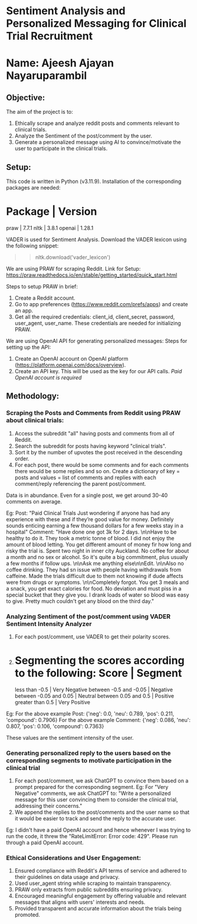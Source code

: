 # Sentiment Analysis and Personalized Messaging for Clinical Trial Recruitment
# Name: Ajeesh Ajayan Nayaruparambil

## Objective:
The aim of the project is to:
1. Ethically scrape and analyze reddit posts and comments relevant to clinical trials.
2. Analyze the Sentiment of the post/comment by the user.
3. Generate a personalized message using AI to convince/motivate the user to participate in the clinical trials.

## Setup:
This code is written in Python (v3.11.9).
Installation of the corresponding packages are needed:

 Package         | Version
 ============================
 praw            | 7.7.1
 nltk            | 3.8.1
 openai          | 1.28.1

VADER is used for Sentiment Analysis.
Download the VADER lexicon using the following snippet: 
>> nltk.download('vader_lexicon')  

We are using PRAW for scraping Reddit. Link for Setup:
https://praw.readthedocs.io/en/stable/getting_started/quick_start.html

Steps to setup PRAW in brief:
1. Create a Reddit account.
2. Go to app preferences (https://www.reddit.com/prefs/apps) and create an app.
3. Get all the required credentials: client_id, client_secret, password, user_agent, user_name. These credentials are needed for initializing PRAW.

We are using OpenAI API for generating personalized messages: 
Steps for setting up the API:
1. Create an OpenAI account on OpenAI platform (https://platform.openai.com/docs/overview).
2. Create an API key. This will be used as the key for our API calls. *Paid OpenAI account is required*

## Methodology:
### Scraping the Posts and Comments from Reddit using PRAW about clinical trials:
1. Access the subreddit "all" having posts and comments from all of Reddit.
2. Search the subreddit for posts having keyword "clinical trials".
3. Sort it by the number of upvotes the post received in the descending order.
4. For each post, there would be some comments and for each comments there would be some replies and so on. Create a dictionary of key = posts and values = list of comments and replies with each comment/reply referencing the parent post/comment.

Data is in abundance. Even for a single post, we get around 30-40 comments on average. 

Eg:
Post: "Paid Clinical Trials Just wondering if anyone has had any experience with these and if they’re good value for money. Definitely sounds enticing earning a few thousand dollars for a few weeks stay in a hospital"
Comment: "Have done one got 3k for 2 days. \n\nHave to be healthy to do it. They took a metric tonne of blood. I did not enjoy the amount of blood letting. You get different amount of money fir how long and risky the trial is. Spent two night in inner city Auckland. No coffee for about a month and no sex or alcohol. So it's quite a big commitment, plus usually a few months if follow ups. \n\nAsk me anything else\n\nEdit. \n\nAlso no coffee drinking. They had sn issue with people having withdrawals from caffeine. Made the trials difficult due to them not knowing if dude affects were from drugs or symptoms. \n\nCompletely forgot. You get 3 meals and a snack, you get exact calories for food. No deviation and must piss in a special bucket that they give you. I drank loads of water so blood was easy to give. Pretty much couldn't get any blood on the third day."


### Analyzing Sentiment of the post/comment using VADER Sentiment Intensity Analyzer
1. For each post/comment, use VADER to get their polarity scores. 
2.  Segmenting the scores according to the following:
    Score                       | Segment
    =========================================
    less than -0.5              | Very Negative
    between -0.5 and -0.05      | Negative
    between -0.05 and 0.05      | Neutral
    between 0.05 and 0.5        | Positive
    greater than 0.5            | Very Positive

Eg:
For the above example Post: 
{'neg': 0.0, 'neu': 0.789, 'pos': 0.211, 'compound': 0.7906}
For the above example Comment:
{'neg': 0.086, 'neu': 0.807, 'pos': 0.106, 'compound': 0.7363}

These values are the sentiment intensity of the user.

### Generating personalized reply to the users based on the corresponding segments to motivate participation in the clinical trial
1. For each post/comment, we ask ChatGPT to convince them based on a prompt prepared for the corresponding segment. Eg: For "Very Negative" comments, we ask ChatGPT to: "Write a personalized message for this user convincing them to consider the clinical trial, addressing their concerns."
2. We append the replies to the post/comments and the user name so that it would be easier to track and send the reply to the accurate user.

Eg:
I didn't have a paid OpenAI account and hence whenever I was trying to run the code, it threw the "RateLimitError: Error code: 429". Please run through a paid OpenAI account. 

### Ethical Considerations and User Engagement:
1. Ensured compliance with Reddit's API terms of service and adhered to their guidelines on data usage and privacy.
2. Used user_agent string while scraping to maintain transparency.
3. PRAW only extracts from public subreddits ensuring privacy.
4. Encouraged meaningful engagement by offering valuable and relevant messages that aligns with users' interests and needs.
5. Provided transparent and accurate information about the trials being promoted.



